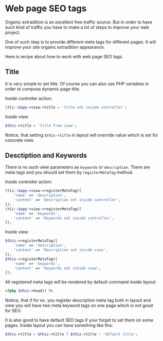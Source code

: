 Web page SEO tags
=======================================

Organic extradition is an excellent free traffic source. But in order to have such kind of traffic you have
to make a lot of steps to improve your web project.

One of such step is to provide different meta tags for different pages. It will improve
your  site organic extradition appearance.

Here is recipe about how to work with web page SEO tags.

Title
---------

It is very simple to set title. Of course you can also use PHP variables in order to compose dynamic page title.

Inside controller action:
```php
\Yii::$app->view->title = 'title set inside controller';
```

Inside view:
```php
$this->title = 'Title from view';
```


Notice, that setting `$this->title` in layout will override value which is set for concrete view.
 
 
Desctiption and Keywords
---------

There is no such view parameters as `keywords` or  `description`. There are meta tags and you should
set them by `registerMetaTag` method.


Inside controller action:
```php
\Yii::$app->view->registerMetaTag([
    'name' => 'description',
    'content' => 'Description set inside controller',
]);
\Yii::$app->view->registerMetaTag([
    'name' => 'keywords',
    'content' => 'Keywords set inside controller',
]);
```

Inside view:

```php
$this->registerMetaTag([
    'name' => 'description',
    'content' => 'Description set inside view',
]);
$this->registerMetaTag([
    'name' => 'keywords',
    'content' => 'Keywords set inside view',
]);
```

All registered meta tags will be rendered by default command inside layout:
```php
<?php $this->head() ?>
```

Notice, that if for ex. you register description meta tag both in layout and view you will have two meta keyword tags
on one page which is not good for SEO.


It is also good to have default SEO tags if your forget to set them on some pages. 
Inside layout you can have something like this:

```php
$this->title = $this->title ? $this->title : 'default title';
```
